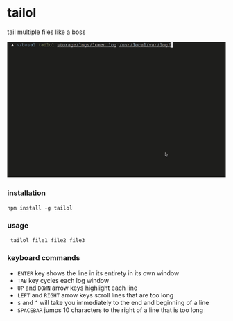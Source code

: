 
tailol
========
tail multiple files like a boss

![](media/tailol4.gif)

### installation
```
npm install -g tailol
```
###  usage
```
 tailol file1 file2 file3
```
### keyboard commands 

* `ENTER` key shows the line in its entirety in its own window
* `TAB` key cycles each log window
* `UP` and `DOWN` arrow keys highlight each line
* `LEFT` and `RIGHT` arrow keys scroll lines that are too long
* `$` and `^` will take you immediately to the end and beginning of a line
* `SPACEBAR` jumps 10 characters to the right of a line that is too long 
